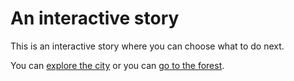 # An interactive story

This is an interactive story where you can choose what to do next.

You can [explore the city](city) or you can [go to the forest](forest).